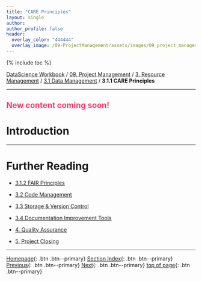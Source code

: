 ```yaml
---
title: "CARE Principles"
layout: single
author:
author_profile: false
header:
  overlay_color: "444444"
  overlay_image: /09-ProjectManagement/assets/images/09_project_management_banner.png
---
```


{% include toc %}

[DataScience Workbook](https://datascience.101workbook.org/) / [09. Project Management](../../00-ProjectManagement-LandingPage.md) / [3. Resource Management](../00-intro-resource-management) / [3.1 Data Management](01-data-management) / **3.1.1 CARE Principles**

---


## <span style="color: #ff3870;">New content coming soon!</span>

# Introduction



<!---

# CARE Principles

Discussion on adherence to Collective Benefit, Authority to Control, Responsibility, and Ethics in data governance.

-->


___
# Further Reading
* [3.1.2 FAIR Principles](03-fair-principles)

* [3.2 Code Management](../01-SOURCE-CODE/00-code-developments)
* [3.3 Storage & Version Control](../01-SOURCE-CODE/01-storage-version-control)
* [3.4 Documentation Improvement Tools](../02-DOCUMENTATION/01-documentation-improvement-tools)

* [4. Quality Assurance](../../03-PRODUCTIVITY/00-quality-assurance)
* [5. Project Closing](../../04-PUBLICATION/01-project-closing)

___

[Homepage](../../../index.md){: .btn  .btn--primary}
[Section Index](../../00-ProjectManagement-LandingPage){: .btn  .btn--primary}
[Previous](01-data-management){: .btn  .btn--primary}
[Next](03-fair-principles){: .btn  .btn--primary}
[top of page](#introduction){: .btn  .btn--primary}
